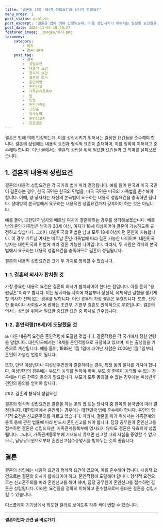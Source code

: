```yaml
---
title: '결혼의 성립 내용적 성립요건과 형식적 성립요건'
menu_order: 1
post_status: publish
post_excerpt: '결혼은 법에 의해 인정되는데, 이를 성립시키기 위해서는 일정한 요건들을 준수해야 합니다. 결혼의 성립에는 내용적 요건과 형식적 요건이 존재하며, 이를 정확히 이해하고 준수해야 합니다. 이번 글에서는 결혼의 성립을 위해 필요한 요건들과 그 의미를 살펴보겠습니다.'
post_date: 2023-11-07 18:40:27
featured_image: _images/복지.png
taxonomy:
    category:
        - 복지
        - 결혼이민자
    post_tag:
        - 결혼
        -  성립요건
        -  내용적 요건
        -  형식적 요건
        -  결혼의 의사
        -  혼인적령
        -  혼인신고
        -  가족관계등록부
        -  법
        -  민법
        -  혼인가족법
        -  근친혼
        -  의사능력
        -  혼인신고서
        -  응원결혼
---
```



결혼은 법에 의해 인정되는데, 이를 성립시키기 위해서는 일정한 요건들을 준수해야 합니다. 결혼의 성립에는 내용적 요건과 형식적 요건이 존재하며, 이를 정확히 이해하고 준수해야 합니다. 이번 글에서는 결혼의 성립을 위해 필요한 요건들과 그 의미를 살펴보겠습니다.

## 1. 결혼의 내용적 성립요건

결혼의 내용적 성립요건은 각 국가의 법에 따라 결정됩니다. 예를 들어 한국과 미국 국민이 결혼하는 경우, 한국 국민은 한국의 민법을, 미국 국민은 미국의 가족법을 준수해야 합니다. 이때, 양 당사자는 자신의 본국법이 요구하는 내용적 성립요건을 충족하면 됩니다. 상대방의 본국법에서 요구하는 내용적인 성립요건까지 갖추어야 하는 것은 아닙니다.

예를 들어, 대한민국 남자와 베트남 여자가 결혼하려는 경우를 생각해보겠습니다. 베트남의 혼인·가족법은 남자가 20세 이상, 여자가 18세 이상이어야 결혼이 가능하도록 규정하고 있습니다. 그러나 대한민국의 민법은 남녀 모두 18세 이상이면 혼인이 가능합니다. 이 경우 베트남 여자는 베트남 혼인·가족법에 따라 결혼 가능한 나이이며, 대한민국 남자는 대한민국의 민법에 따라 결혼 가능한 나이입니다. 따라서, 두 사람은 각자의 본국법에서 요구하는 내용적 성립요건을 충족하므로 결혼이 성립됩니다.

결혼의 내용적 성립요건은 크게 두 가지로 정리할 수 있습니다.

### 1-1. 결혼의 의사가 합치될 것

가장 중요한 내용적 요건은 결혼의 의사가 합치되어야 한다는 점입니다. 이를 흔히 "응원결혼"이라고 합니다. 이는 당사자들 사이에 처음부터 정신적, 육체적인 결합을 생기게 할 의사가 전혀 없는 경우를 말합니다. 이런 경우의 가장 결혼은 무효입니다. 또한, 선량한 풍속이나 사회질서에 반하는 조건부, 기한부 결혼도 원칙적으로 무효입니다. 결혼의 의사는 성립을 위해서 필요한 중요한 요건 중 하나로 간주됩니다.

### 1-2. 혼인적령(18세)에 도달했을 것

또 다른 내용적 요건은 혼인적령에 도달한 것입니다. 결혼적령은 각 국가에서 정한 연령을 말합니다. 대한민국에서는 18세를 혼인적령으로 규정하고 있으며, 이는 출생일을 기준으로 계산됩니다. 예를 들어, 1988년 1월 1일에 태어난 사람은 2006년 1월 1일부터 혼인이 가능한 연령이 됩니다.

또한, 만약 미성년자나 피성년후견인이 결혼하려는 경우, 특정 동의 절차를 거쳐야 합니다. 미성년자의 경우에는 부모의 동의를 받아야 하며, 부모 중 한쪽이 동의할 수 없는 경우에는 다른 한쪽의 동의가 필요합니다. 부모가 모두 동의할 수 없는 경우에는 피성년후견인의 동의를 얻어야 합니다.
 

##2. 결혼의 형식적 성립요건

결혼의 형식적 성립요건은 결혼을 하는 곳의 법 또는 당사자 중 한쪽의 본국법에 따라 결정됩니다. 대한민국에서 혼인하는 경우에는 대한민국 법에 준수해야 합니다. 혼인의 형식적 요건은 신고혼주의를 따르고 있습니다. 따라서, 결혼을 하기 위해서는 가족관계의 등록 등에 관한 법률에 따라 반드시 혼인신고를 해야 합니다. 담당 공무원이 혼인신고를 접수하면 결혼은 성립되지만, 가족관계등록부에 명시되지 않아도 결혼은 유효하게 성립됩니다. 그러나, 가족관계등록부에 기재되지 않으면 신고할 때의 사실을 증명할 수 없으므로, 담당공무원으로부터 혼인신고접수증명서를 받아두는 것이 좋습니다.

## 결론


결혼의 성립에는 내용적 요건과 형식적 요건이 있으며, 이를 준수해야 합니다. 내용적 요건으로는 결혼의 의사가 합치되어야 하고, 혼인적령에 도달해야 합니다. 형식적 요건으로는 신고혼주의를 따라 혼인신고를 해야 하며, 담당 공무원이 혼인신고를 접수하면 결혼은 성립됩니다. 이러한 요건들을 정확히 이해하고 준수함으로써 올바른 결혼을 성립시킬 수 있습니다.

디스플레이 기기상에서 의도한 컬러로 보이도록 각주 색이 변할 수 있습니다.
<!-- wp:separator -->
<hr class="wp-block-separator has-alpha-channel-opacity"/>
<!-- /wp:separator -->

<!-- wp:group {"backgroundColor":"base","layout":{"type":"constrained"}} -->
<div class="wp-block-group has-base-background-color has-background"><!-- wp:paragraph {"align":"center","fontSize":"medium"} -->
<p class="has-text-align-center has-large-font-size"><strong>결혼이민자 관련 글 바로가기</strong></p>
<!-- /wp:paragraph -->


<!-- wp:latest-posts
{"categories":[{"id":14581,"count":19,"description":"","link":"https://uknowlaw.com/category/%ea%b2%b0%ed%98%bc%ec%9d%b4%eb%af%bc%ec%9e%90/","name":"결혼이민자","slug":"결혼이민자","taxonomy":"category","parent":0,"meta":[],"_links":{"self":[{"href":"https://uknowlaw.com/wp-json/wp/v2/categories/14581"}],"collection":[{"href":"https://uknowlaw.com/wp-json/wp/v2/categories"}],"about":[{"href":"https://uknowlaw.com/wp-json/wp/v2/taxonomies/category"}],"wp:post_type":[{"href":"https://uknowlaw.com/wp-json/wp/v2/posts?categories=14581"}],"curies":[{"name":"wp","href":"https://api.w.org/{rel}","templated":true}]}}],"postsToShow":100,"excerptLength":28,"postLayout":"grid","columns":2,"featuredImageAlign":"left","featuredImageSizeSlug":"large","fontSize":"small"} /--></div>
<!-- /wp:group -->